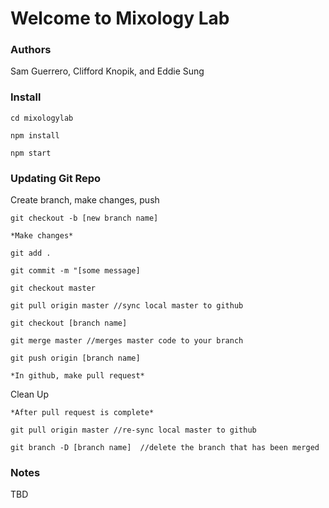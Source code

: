 # Welcome to Mixology Lab

### Authors

Sam Guerrero, Clifford Knopik, and Eddie Sung

### Install
```
cd mixologylab

npm install

npm start
```
### Updating Git Repo

Create branch, make changes, push
```
git checkout -b [new branch name]

*Make changes*

git add .

git commit -m "[some message]

git checkout master

git pull origin master //sync local master to github

git checkout [branch name]

git merge master //merges master code to your branch

git push origin [branch name]

*In github, make pull request*

```

Clean Up
```
*After pull request is complete*

git pull origin master //re-sync local master to github

git branch -D [branch name]  //delete the branch that has been merged

```

### Notes

TBD
